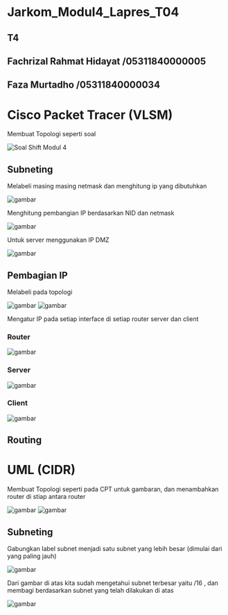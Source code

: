 # Jarkom_Modul4_Lapres_T04

## T4

## Fachrizal Rahmat Hidayat /05311840000005

## Faza Murtadho            /05311840000034


# Cisco Packet Tracer (VLSM)

Membuat Topologi seperti soal

![Soal Shift Modul 4](https://user-images.githubusercontent.com/55182321/101979863-4fb43000-3c93-11eb-9e5d-f58579fab160.png)

## Subneting 

Melabeli masing masing netmask dan menghitung ip yang dibutuhkan

![gambar](https://user-images.githubusercontent.com/55182321/101979953-247e1080-3c94-11eb-854a-ee6026edfec3.png)

Menghitung pembangian IP berdasarkan NID dan netmask

![gambar](https://user-images.githubusercontent.com/55182321/101980312-006ffe80-3c97-11eb-8f1d-36cd38c90ad2.png)

Untuk server menggunakan IP DMZ 

![gambar](https://user-images.githubusercontent.com/55182321/101980797-99ecdf80-3c9a-11eb-92a4-59dd40575dfe.png)

## Pembagian IP

Melabeli pada topologi

![gambar](https://user-images.githubusercontent.com/55182321/101980612-31e9c980-3c99-11eb-97f7-756d794165ef.png)
![gambar](https://user-images.githubusercontent.com/55182321/101980639-69587600-3c99-11eb-9731-360f0e1f54e3.png)

Mengatur IP pada setiap interface di setiap router server dan client

### Router
![gambar](https://user-images.githubusercontent.com/55182321/101980814-c43e9d00-3c9a-11eb-9e66-baec73e1bd5b.png)

### Server
![gambar](https://user-images.githubusercontent.com/55182321/101981118-26000680-3c9d-11eb-9306-e4a95d9de252.png)

### Client
![gambar](https://user-images.githubusercontent.com/55182321/101981142-5d6eb300-3c9d-11eb-8a23-6d6d329c804a.png)

## Routing 


# UML (CIDR)
Membuat Topologi seperti pada CPT untuk gambaran, dan menambahkan router di stiap antara router

![gambar](https://user-images.githubusercontent.com/55182321/101984714-c6622500-3cb5-11eb-9534-1ab2b53631f6.png)
![gambar](https://user-images.githubusercontent.com/55182321/101984726-dc6fe580-3cb5-11eb-89f5-c703a1e2acf7.png)



## Subneting 

Gabungkan label subnet menjadi satu subnet yang lebih besar (dimulai dari yang paling jauh)

![gambar](https://user-images.githubusercontent.com/55182321/101981935-f5bb6680-3ca2-11eb-9f67-4826912c3fd9.png)

Dari gambar di atas kita sudah mengetahui subnet terbesar yaitu /16 , dan membagi berdasarkan subnet yang telah dilakukan di atas

![gambar](https://user-images.githubusercontent.com/55182321/101982017-7a0de980-3ca3-11eb-9b25-d29d79f30b28.png)


